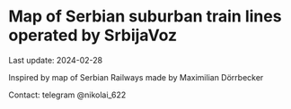 # Map of Serbian suburban train lines operated by SrbijaVoz

Last update: 2024-02-28

Inspired by map of Serbian Railways made by Maximilian Dörrbecker

Contact: telegram @nikolai_622

